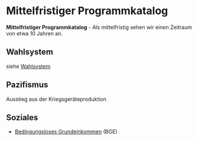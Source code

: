 # Mittelfristiger Programmkatalog

**Mittelfristiger Programmkatalog** - Als mittelfristig sehen wir einen
Zeitraum von etwa 10 Jahren an.

## Wahlsystem

siehe [Wahlsystem](/wiki/Wahlsystem.md "wikilink")

## Pazifismus

Ausstieg aus der Kriegsgeräteproduktion

## Soziales

-   [Bedingungsloses
    Grundeinkommen](/wiki/Bedingungsloses_Grundeinkommen.md "wikilink") (BGE)